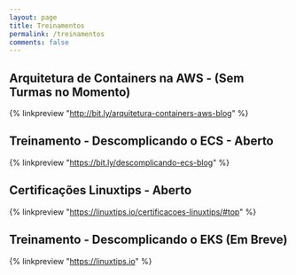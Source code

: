 ```yaml
---
layout: page
title: Treinamentos
permalink: /treinamentos
comments: false
---
```


<div class="row justify-content-between">
<div class="col-md-8 pr-5">


<h2>Arquitetura de Containers na AWS - (Sem Turmas no Momento)</h2>

{% linkpreview "http://bit.ly/arquitetura-containers-aws-blog" %}

<h2>Treinamento - Descomplicando o ECS  - Aberto</h2>

{% linkpreview "https://bit.ly/descomplicando-ecs-blog" %}

<h2>Certificações Linuxtips - Aberto</h2>

{% linkpreview "https://linuxtips.io/certificacoes-linuxtips/#top" %}

<h2>Treinamento - Descomplicando o EKS (Em Breve)</h2>

{% linkpreview "https://linuxtips.io" %}



